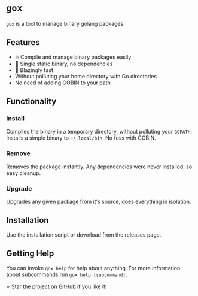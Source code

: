 # `gox`

`gox` is a tool to manage binary golang packages.

## Features

- 🔥 Compile and manage binary packages easily
- 🧹 Single static binary, no dependencies
- 🚀 Blazingly fast
- Without polluting your home directory with Go directories
- No need of adding GOBIN to your path

## Functionality

### Install

Compiles the binary in a temporary directory, without polluting your `GOPATH`. 
Installs a simple binary to `~/.local/bin`. No fuss with GOBIN.

### Remove

Removes the package instantly. Any dependencies were never installed, so easy cleanup.

### Upgrade

Upgrades any given package from it's source, does everything in isolation.


## Installation

Use the installation script or download from the releases page. 

## Getting Help

You can invoke `gox help` for help about anything. For more information about subcommands run `gox help [subcommand]`.

⭐ Star the project on [GitHub](https://github.com/pspiagicw/qemantra) if you like it!


